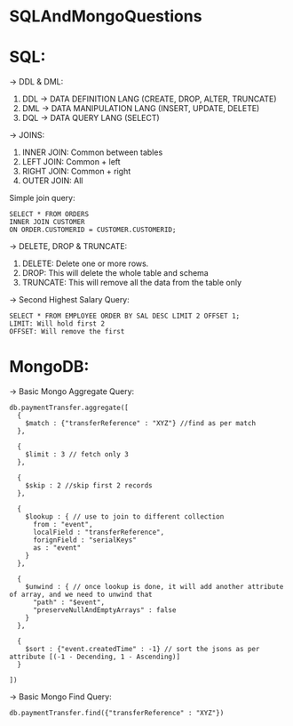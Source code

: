 # SQLAndMongoQuestions

# SQL:

-> DDL & DML:
  1. DDL -> DATA DEFINITION LANG (CREATE, DROP, ALTER, TRUNCATE)
  2. DML -> DATA MANIPULATION LANG (INSERT, UPDATE, DELETE)
  3. DQL -> DATA QUERY LANG (SELECT)


-> JOINS:
  1.  INNER JOIN: Common between tables
  2.  LEFT JOIN: Common + left
  3.  RIGHT JOIN: Common + right
  4.  OUTER JOIN: All

  Simple join query:
  ```
  SELECT * FROM ORDERS
  INNER JOIN CUSTOMER
  ON ORDER.CUSTOMERID = CUSTOMER.CUSTOMERID;
  ```

-> DELETE, DROP & TRUNCATE:
  1.  DELETE: Delete one or more rows.
  2.  DROP: This will delete the whole table and schema
  3.  TRUNCATE: This will remove all the data from the table only 

-> Second Highest Salary Query: 
  ```
  SELECT * FROM EMPLOYEE ORDER BY SAL DESC LIMIT 2 OFFSET 1;
  LIMIT: Will hold first 2
  OFFSET: Will remove the first
  ```

# MongoDB:

-> Basic Mongo Aggregate Query:

```
db.paymentTransfer.aggregate([
  {
    $match : {"transferReference" : "XYZ"} //find as per match
  },

  {
    $limit : 3 // fetch only 3
  },

  {
    $skip : 2 //skip first 2 records
  },

  {
    $lookup : { // use to join to different collection
      from : "event",
      localField : "transferReference",
      forignField : "serialKeys"
      as : "event"
    }
  },

  {
    $unwind : { // once lookup is done, it will add another attribute of array, and we need to unwind that
      "path" : "$event",
      "preserveNullAndEmptyArrays" : false
    }
  },

  {
    $sort : {"event.createdTime" : -1} // sort the jsons as per attribute [(-1 - Decending, 1 - Ascending)]
  }

])
```
-> Basic Mongo Find Query:

```
db.paymentTransfer.find({"transferReference" : "XYZ"})
```
